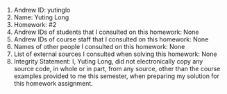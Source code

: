 1) Andrew ID: yutinglo
2) Name: Yuting Long
3) Homework: #2
4) Andrew IDs of students that I consulted on this homework: None
5) Andrew IDs of course staff that I consulted on this homework: None
6) Names of other people I consulted on this homework: None
7) List of external sources I consulted when solving this homework: None
8) Integrity Statement: I, Yuting Long, did not electronically copy any
          source code, in whole or in part, from any source, other than the course
          examples provided to me this semester, when preparing my solution for this
          homework assignment.
